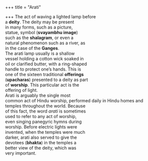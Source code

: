 +++
title = "Arati"

+++
The act of waving a lighted lamp before  
a **deity**. The deity may be present  
in many forms, such as a picture,  
statue, symbol (**svayambhu image**)  
such as the **shalagram**, or even a  
natural phenomenon such as a river, as  
in the case of the **Ganges**.  
The arati lamp usually is a shallow  
vessel holding a cotton wick soaked in  
oil or clarified butter, with a ring-shaped  
handle to protect one’s hands. This is  
one of the sixteen traditional **offerings**  
(**upacharas**) presented to a deity as part  
of **worship**. This particular act is the  
offering of light.  
Arati is arguably the single most  
common act of Hindu worship, performed daily in Hindu homes and  
temples throughout the world. Because  
of this fact, the word *arati* is sometimes  
used to refer to any act of worship,  
even singing panegyric hymns during  
worship. Before electric lights were  
invented, when the temples were much  
darker, arati also served to give the  
devotees (**bhakta**) in the temples a  
better view of the deity, which was  
very important.